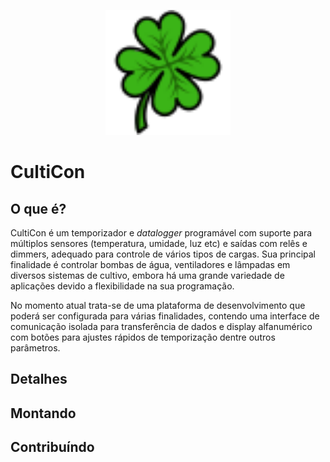 <p align="center">
<img src="doc/cloverfourleaf.svg" width="200">
</p>

# CultiCon

## O que é?

CultiCon é um temporizador e _datalogger_ programável com suporte para múltiplos sensores (temperatura, umidade, luz etc) e saídas com relês e dimmers, adequado para controle de vários tipos de cargas. Sua principal finalidade é controlar bombas de água, ventiladores e lâmpadas em diversos sistemas de cultivo, embora há uma grande variedade de aplicações devido a flexibilidade na sua programação.

No momento atual trata-se de uma plataforma de desenvolvimento que poderá ser configurada para várias finalidades, contendo uma interface de comunicação isolada para transferência de dados e display alfanumérico com botões para ajustes rápidos de temporização dentre outros parâmetros.

## Detalhes

## Montando

## Contribuíndo
